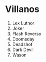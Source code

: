 
# Villanos

1. Lex Luthor
2. Joker
3. Flash Reverso
4. Doomsday
5. Deadshot
6. Dark Devil
7. Wason

